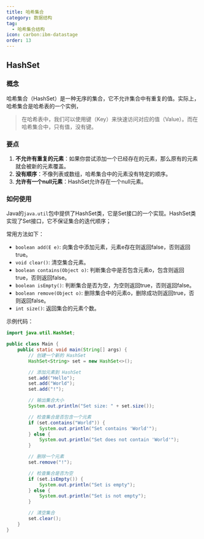 ```yaml
---
title: 哈希集合
category: 数据结构
tag:
  - 哈希集合结构
icon: carbon:ibm-datastage
order: 13
---
```



## HashSet

### 概念

哈希集合（HashSet）是一种无序的集合，它不允许集合中有重复的值。实际上，哈希集合是哈希表的一个实例，

> 在哈希表中，我们可以使用键（Key）来快速访问对应的值（Value）。而在哈希集合中，只有值，没有键。


### 要点

1. **不允许有重复的元素**：如果你尝试添加一个已经存在的元素，那么原有的元素就会被新的元素覆盖。
2. **没有顺序**：不像列表或数组，哈希集合中的元素没有特定的顺序。
3. **允许有一个null元素**：HashSet允许存在一个null元素。

### 如何使用

Java的`java.util`包中提供了HashSet类，它是Set接口的一个实现。HashSet类实现了Set接口，它不保证集合的迭代顺序；

常用方法如下：

- `boolean add(E e)`: 向集合中添加元素，元素e存在则返回false，否则返回true。
- `void clear()`: 清空集合元素。
- `boolean contains(Object o)`: 判断集合中是否包含元素o，包含则返回true，否则返回false。
- `boolean isEmpty()`: 判断集合是否为空，为空则返回true，否则返回false。
- `boolean remove(Object o)`: 删除集合中的元素o，删除成功则返回true，否则返回false。
- `int size()`: 返回集合的元素个数。

示例代码：

```java
import java.util.HashSet;

public class Main {
    public static void main(String[] args) {
        // 创建一个新的 HashSet
        HashSet<String> set = new HashSet<>();

        // 添加元素到 HashSet
        set.add("Hello");
        set.add("World");
        set.add("!");

        // 输出集合大小
        System.out.println("Set size: " + set.size());

        // 检查集合是否包含一个元素
        if (set.contains("World")) {
            System.out.println("Set contains 'World'");
        } else {
            System.out.println("Set does not contain 'World'");
        }

        // 删除一个元素
        set.remove("!");

        // 检查集合是否为空
        if (set.isEmpty()) {
            System.out.println("Set is empty");
        } else {
            System.out.println("Set is not empty");
        }

        // 清空集合
        set.clear();
    }
}
```